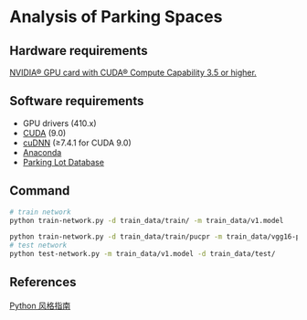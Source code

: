 # Analysis of Parking Spaces

## Hardware requirements

[NVIDIA® GPU card with CUDA® Compute Capability 3.5 or higher.](https://developer.nvidia.com/cuda-gpus)

## Software requirements

- GPU drivers (410.x)
- [CUDA](https://developer.nvidia.com/cuda-90-download-archive) (9.0)
- [cuDNN](https://developer.nvidia.com/rdp/cudnn-download) (≥7.4.1 for CUDA 9.0)
- [Anaconda](https://www.anaconda.com/distribution/)
- [Parking Lot Database](http://web.inf.ufpr.br/vri/databases/parking-lot-database/)

## Command

```bash
# train network
python train-network.py -d train_data/train/ -m train_data/v1.model

python train-network.py -d train_data/train/pucpr -m train_data/vgg16-pucpr-1k.model
# test network
python test-network.py -m train_data/v1.model -d train_data/test/
```

## References

[Python 风格指南](https://zh-google-styleguide.readthedocs.io/en/latest/google-python-styleguide/contents/)